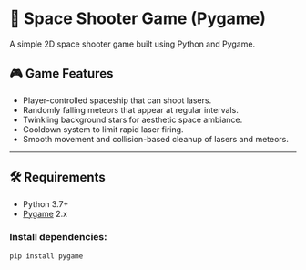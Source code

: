 # 🚀 Space Shooter Game (Pygame)

A simple 2D space shooter game built using Python and Pygame.

## 🎮 Game Features

- Player-controlled spaceship that can shoot lasers.
- Randomly falling meteors that appear at regular intervals.
- Twinkling background stars for aesthetic space ambiance.
- Cooldown system to limit rapid laser firing.
- Smooth movement and collision-based cleanup of lasers and meteors.

---


## 🛠️ Requirements

- Python 3.7+
- [Pygame](https://www.pygame.org/) 2.x

### Install dependencies:

```bash
pip install pygame
